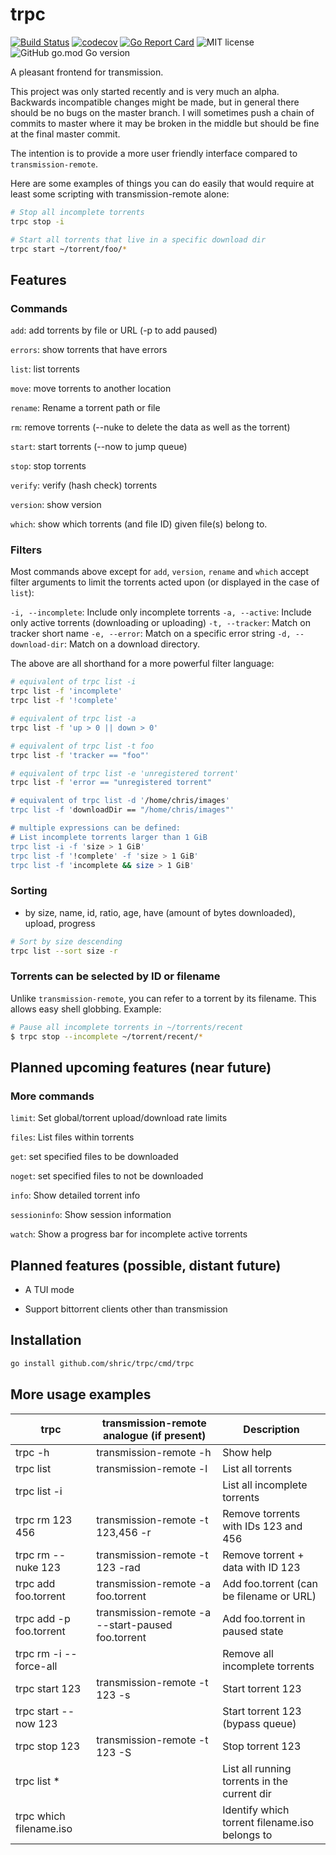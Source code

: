 # trpc

[![Build Status](https://travis-ci.org/shric/trpc.svg?branch=master)](https://travis-ci.org/shric/trpc)
[![codecov](https://codecov.io/gh/shric/trpc/branch/master/graph/badge.svg)](https://codecov.io/gh/shric/trpc)
[![Go Report Card](https://goreportcard.com/badge/github.com/shric/trpc)](https://goreportcard.com/report/github.com/shric/trpc)
![MIT license](https://img.shields.io/github/license/shric/trpc)
![GitHub go.mod Go version](https://img.shields.io/github/go-mod/go-version/shric/trpc)

A pleasant frontend for transmission.

This project was only started recently and is very much an alpha.
Backwards incompatible changes might be made, but in general there should be
no bugs on the master branch. I will sometimes push a chain of commits to master
where it may be broken in the middle but should be fine at the final master
commit.

The intention is to provide a more user friendly interface compared to
`transmission-remote`.

Here are some examples of things you can do easily that would require at least
some scripting with transmission-remote alone:

```sh
# Stop all incomplete torrents
trpc stop -i

# Start all torrents that live in a specific download dir
trpc start ~/torrent/foo/*
```


## Features

### Commands

`add`: add torrents by file or URL (-p to add paused)

`errors`: show torrents that have errors

`list`: list torrents

`move`: move torrents to another location

`rename`: Rename a torrent path or file

`rm`: remove torrents (--nuke to delete the data as well as the torrent)

`start`: start torrents (--now to jump queue)

`stop`: stop torrents

`verify`: verify (hash check) torrents

`version`: show version

`which`: show which torrents (and file ID) given file(s) belong to.

### Filters

Most commands above except for `add`, `version`, `rename` and `which` accept
filter arguments to limit the torrents acted upon (or displayed in the case of
`list`):

`-i, --incomplete`: Include only incomplete torrents
`-a, --active`: Include only active torrents (downloading or uploading)
`-t, --tracker`: Match on tracker short name
`-e, --error`: Match on a specific error string
`-d, --download-dir`: Match on a download directory.

The above are all shorthand for a more powerful filter language:

```sh
# equivalent of trpc list -i
trpc list -f 'incomplete'
trpc list -f '!complete'

# equivalent of trpc list -a
trpc list -f 'up > 0 || down > 0'

# equivalent of trpc list -t foo
trpc list -f 'tracker == "foo"'

# equivalent of trpc list -e 'unregistered torrent'
trpc list -f 'error == "unregistered torrent"

# equivalent of trpc list -d '/home/chris/images'
trpc list -f 'downloadDir == "/home/chris/images"'

# multiple expressions can be defined:
# List incomplete torrents larger than 1 GiB
trpc list -i -f 'size > 1 GiB'
trpc list -f '!complete' -f 'size > 1 GiB'
trpc list -f 'incomplete && size > 1 GiB'
```

### Sorting

* by size, name, id, ratio, age, have (amount of bytes downloaded), upload, progress
```sh
# Sort by size descending
trpc list --sort size -r
```

### Torrents can be selected by ID or filename

Unlike `transmission-remote`, you can refer to a torrent by its filename.
This allows easy shell globbing. Example:

```sh
# Pause all incomplete torrents in ~/torrents/recent
$ trpc stop --incomplete ~/torrent/recent/*
```
## Planned upcoming features (near future)

### More commands

`limit`: Set global/torrent upload/download rate limits

`files`: List files within torrents

`get`: set specified files to be downloaded

`noget`: set specified files to not be downloaded

`info`: Show detailed torrent info

`sessioninfo`: Show session information

`watch`: Show a progress bar for incomplete active torrents


## Planned features (possible, distant future)

* A TUI mode

* Support bittorrent clients other than transmission

## Installation

```sh
go install github.com/shric/trpc/cmd/trpc
```

## More usage examples

| trpc                    | transmission-remote analogue (if present)         | Description                                    |
| ----------------------- | ------------------------------------------------- | ---------------------------------------------- |
| trpc -h                 | transmission-remote -h                            | Show help                                      |
| trpc list               | transmission-remote -l                            | List all torrents                              |
| trpc list -i            |                                                   | List all incomplete torrents                   |
| trpc rm 123 456         | transmission-remote -t 123,456 -r                 | Remove torrents with IDs 123 and 456           |
| trpc rm --nuke 123      | transmission-remote -t 123 -rad                   | Remove torrent + data with ID 123              |
| trpc add foo.torrent    | transmission-remote -a foo.torrent                | Add foo.torrent (can be filename or URL)       |
| trpc add -p foo.torrent | transmission-remote -a --start-paused foo.torrent | Add foo.torrent in paused state                |
| trpc rm -i --force-all  |                                                   | Remove all incomplete torrents                 |
| trpc start 123          | transmission-remote -t 123 -s                     | Start torrent 123                              |
| trpc start --now 123    |                                                   | Start torrent 123 (bypass queue)               |
| trpc stop 123           | transmission-remote -t 123 -S                     | Stop torrent 123                               |
| trpc list *             |                                                   | List all running torrents in the current dir   |
| trpc which filename.iso |                                                   | Identify which torrent filename.iso belongs to |
